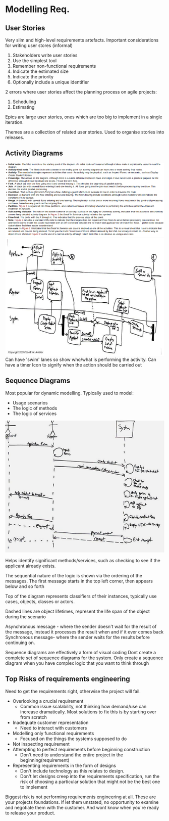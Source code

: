 # Modelling Req.
## User Stories
Very slim and high-level requirements artefacts.
Important considerations for writing user stores (informal)
1. Stakeholders write user stories
2. Use the simplest tool
3. Remember non-functional requirements
4. Indicate the estimated size
5. Indicate the priority
6. Optionally include a unique identifier

2 errors where user stories affect the planning process on agile projects:
1. Scheduling
2. Estimating

Epics are large user stories, ones which are too big to implement in a single iteration.

Themes are a collection of related user stories. Used to organise stories into releases.
## Activity Diagrams
![59d0895ba249b9e8c88ef13665f8fdaf.png](../../_resources/59d0895ba249b9e8c88ef13665f8fdaf.png)
![7fc7aa7f242bcaa29c6a491993c8f61b.png](../../_resources/7fc7aa7f242bcaa29c6a491993c8f61b.png)
Can have 'swim' lanes so show who/what is performing the activity.
Can have a timer Icon to signify when the action should be carried out

## Sequence Diagrams
Most popular for dynamic modelling.
Typically used to model:
- Usage scenarios
- The logic of methods
- The logic of services 

![9e1173197d071b41d6e9703c96dab0ac.png](../../_resources/9e1173197d071b41d6e9703c96dab0ac.png)

Helps identify significant methods/services, such as checking to see if the applicant already exists.

The sequential nature of the logic is shown via the ordering of the messages. The first message starts in the top left corner, then appears below and so forth

Top of the diagram represents classifiers of their instances, typically use cases, objects, classes or actors.

Dashed lines are object lifetimes, represent the life span of the object during the scenario

Asynchronous message - where the sender doesn't wait for the result of the message, instead it processes the result when and if it ever comes back
Synchronous message- where the sender waits for the results before continuing on.

Sequence diagrams are effectively a form of visual coding
Dont create a complete set of sequence diagrams for the system. Only create a sequence diagram when you have complex logic that you want to think through
## Top Risks of requirements engineering
Need to get the requirements right, otherwise the project will fail.
- Overlooking a crucial requirement
	- Common issue scalability, not thinking how demand/use can increase dramatically. Most solutions to fix this is by starting over from scratch
- Inadequate customer representation
	- Need to interact with customers
- Modelling only functional requirements
	-	Focused on the things the systems supposed to do
- Not inspecting requirement
- Attempting to perfect requirements before beginning construction
	- Don't need to understand the entire project in the beginning(requirement)
- Representing requirements in the form of designs
	- Don't include technology as this relates to design. 
	- Don't let designs creep into the requirements specification, run the risk of choosing a particular solution that might not be the best one to implement

Biggest risk is not performing requirements engineering at all. These are your projects foundations. If let them unstated, no opportunity to examine and negotiate them with the customer. And wont know when you're ready to release your product.